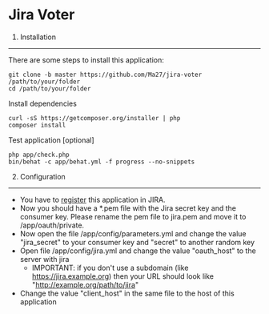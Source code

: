 Jira Voter
==========


1) Installation
---------------

There are some steps to install this application:

    git clone -b master https://github.com/Ma27/jira-voter /path/to/your/folder
    cd /path/to/your/folder


Install dependencies

    curl -sS https://getcomposer.org/installer | php
    composer install


Test application [optional]

    php app/check.php
    bin/behat -c app/behat.yml -f progress --no-snippets


2) Configuration
----------------

* You have to [register](https://confluence.atlassian.com/display/JIRA/Allowing+OAuth+Access) this application in JIRA.
* Now you should have a *.pem file with the Jira secret key and the consumer key. Please rename the pem file to jira.pem and
move it to /app/oauth/private.
* Now open the file /app/config/parameters.yml and change the value "jira_secret" to your consumer key and "secret" to another random key
* Open file /app/config/jira.yml and change the value "oauth_host" to the server with jira
    * IMPORTANT: if you don't use a subdomain (like https://jira.example.org) then your URL should look like "http://example.org/path/to/jira"
* Change the value "client_host" in the same file to the host of this application
